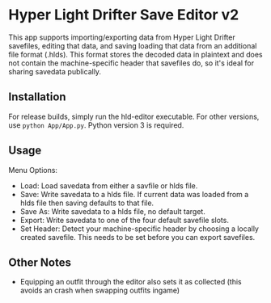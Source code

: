 # Hyper Light Drifter Save Editor v2

This app supports importing/exporting data from Hyper Light Drifter savefiles, editing that data, and saving loading that data from an additional file format (.hlds). This format stores the decoded data in plaintext and does not contain the machine-specific header that savefiles do, so it's ideal for sharing savedata publically.

## Installation

For release builds, simply run the hld-editor executable. For other versions, use `python App/App.py`. Python version 3 is required.

## Usage

Menu Options:
- Load: Load savedata from either a savfile or hlds file.
- Save: Write savedata to a hlds file. If current data was loaded from a hlds file then saving defaults to that file.
- Save As: Write savedata to a hlds file, no default target.
- Export: Write savedata to one of the four default savefile slots.
- Set Header: Detect your machine-specific header by choosing a locally created savefile. This needs to be set before you can export savefiles.

## Other Notes

- Equipping an outfit through the editor also sets it as collected (this avoids an crash when swapping outfits ingame)